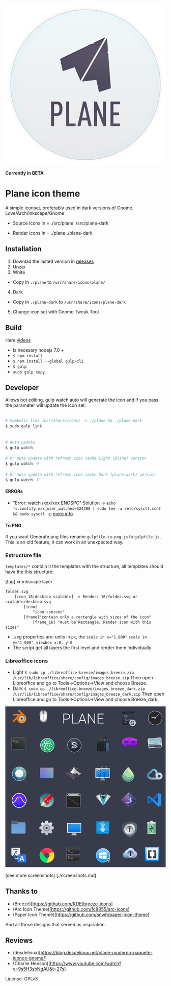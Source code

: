 ![Logo](assets/logo.svg)







**Currently in BETA**



# Plane icon theme

A simple iconset, preferably used in dark versions of Gnome.  Love/Arch/Inkscape/Gnome


- Source icons in = ./src/plane ./src/plane-dark

- Render icons in = ./plane ./plane-dark


## Installation

1. Downlad the lasted version in [releases](https://github.com/wfpaisa/plane-icon-theme/releases)
2. Unzip
3. White
  - Copy in `./plane` to `/usr/share/icons/plane/`
4. Dark
  - Copy in `./plane-dark` to `/usr/share/icons/plane-dark`
5. Change icon set with Gnome Tweak Tool


## Build
Here [videos](https://goo.gl/VG1t8R)

- Is necesary nodejs 7.0 +
- `$ npm install`
- `$ npm install --global gulp-cli`
- `$ gulp`
- `sudo gulp copy`

## Developer

Allows hot editing, gulp watch auto will generate the icon and if you pass the parameter will update the icon set.

```bash 

# Symbolic link /usr/share/icons/ -> ./plane && ./plane-dark
$ sudo gulp link


# Auto update
$ gulp watch 

# Or auto update with refresh icon cache Light (plane) version
$ gulp watch -P 

# Or auto update with refresh icon cache Dark (plane-dark) version
$ gulp watch -D 
```

#### ERRORs
- "Error: watch /xxx/xxx ENOSPC"  Solution -> `echo fs.inotify.max_user_watches=524288 | sudo tee -a /etc/sysctl.conf && sudo sysctl -p`  [more info](https://github.com/gulpjs/gulp/issues/217) 


#### To PNG
If you want Generate png files rename `gulpfile-to-png.js` to `gulpfile.js`, This is an old feature, it can work in an unexpected way.


### Estructure file
`templates/*` contain it the templates with the structure, all templates should have the this structure:

[tag] => inkscape layer
```
folder.svg
	[icon_16|desktop_scalable] -> Render: 16/folder.svg or scalable/desktop.svg 
		[icon]
			"icon content"
		[frame]"contain only a rectangle with sizes of the icon"
			[frame_16] "must be Rectangle, Render icon with this sizes"
```

- *.svg* properties are: units in `px`, the `scale in x="1.000"` `scale in y="1.000"`, `viewbox x:0, y:0`
- The script get all layers the first level and render them Individually


### Libreoffice icons

- Light `$ sudo cp ./libreoffice-breeze/images_breeze.zip /usr/lib/libreoffice/share/config/images_breeze.zip` Then open Libreoffice and go to Tools->Options->View and choose Breeze.
- Dark `$ sudo cp ./libreoffice-breeze/images_breeze_dark.zip /usr/lib/libreoffice/share/config/images_breeze_dark.zip` Then open Libreoffice and go to Tools->Options->View and choose Breeze_dark.

![Screen](./assets/screenshots/screenshot.png)

(see more screenshots) [./screenshots.md]

## Thanks to

- (Breeze)[https://github.com/KDE/breeze-icons]
- (Arc Icon Theme)[https://github.com/fc8855/arc-icons]
- (Paper Icon Theme)[https://github.com/snwh/paper-icon-theme]

And all those designs that served as inspiration


## Reviews
- (desdelinux)[https://blog.desdelinux.net/plane-moderno-paquete-iconos-gnome/]
- (Charlie Henson)[https://www.youtube.com/watch?v=9s5H3sbNgAU&t=27s]


License: GPLv3